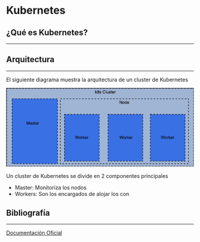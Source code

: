 # Kubernetes

## ¿Qué es Kubernetes?
***


## Arquitectura
***
El siguiente diagrama muestra la arquitectura de un cluster de Kubernetes

![](./resources/images/k8sGeneralArchitecture.png)

Un cluster de Kubernetes se divide en 2 componentes principales
* Master: Monitoriza los nodos
* Workers: Son los encargados de alojar los con



## Bibliografía
***
[Documentación Oficial](https://kubernetes.io/es/docs/home/)